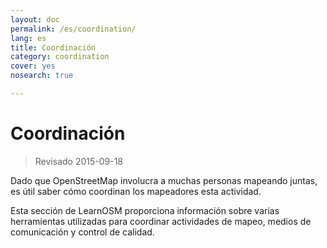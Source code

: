 ```yaml
---
layout: doc
permalink: /es/coordination/
lang: es
title: Coordinación
category: coordination
cover: yes
nosearch: true

---
```


Coordinación
============

> Revisado 2015-09-18

Dado que OpenStreetMap involucra a muchas personas mapeando juntas, es útil saber cómo coordinan los mapeadores esta actividad.

Esta sección de LearnOSM proporciona información sobre varias herramientas utilizadas para coordinar actividades de mapeo, medios de comunicación y control de calidad.